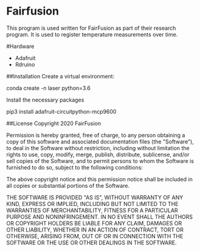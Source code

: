 # Fairfusion
This program is used written for FairFusion as part of their research program. It is used to register temperature measurements over time.

#Hardware 
- Adafruit
- Rdruino

##Installation
Create a virtual environment:

conda create -n laser python=3.6

Install the necessary packages

pip3 install adafruit-circuitpython-mcp9600

##License
Copyright 2020 FairFusion

Permission is hereby granted, free of charge, to any person obtaining a copy of this software and associated documentation files (the "Software"), to deal in the Software without restriction, including without limitation the rights to use, copy, modify, merge, publish, distribute, sublicense, and/or sell copies of the Software, and to permit persons to whom the Software is furnished to do so, subject to the following conditions:

The above copyright notice and this permission notice shall be included in all copies or substantial portions of the Software.

THE SOFTWARE IS PROVIDED "AS IS", WITHOUT WARRANTY OF ANY KIND, EXPRESS OR IMPLIED, INCLUDING BUT NOT LIMITED TO THE WARRANTIES OF MERCHANTABILITY, FITNESS FOR A PARTICULAR PURPOSE AND NONINFRINGEMENT. IN NO EVENT SHALL THE AUTHORS OR COPYRIGHT HOLDERS BE LIABLE FOR ANY CLAIM, DAMAGES OR OTHER LIABILITY, WHETHER IN AN ACTION OF CONTRACT, TORT OR OTHERWISE, ARISING FROM, OUT OF OR IN CONNECTION WITH THE SOFTWARE OR THE USE OR OTHER DEALINGS IN THE SOFTWARE.
